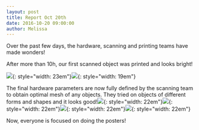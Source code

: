 ```yaml
---
layout: post
title: Report Oct 20th
date: 2016-10-20 09:00:00
author: Melissa
---
```


Over the past few days, the hardware, scanning and printing teams have
made wonders!

After more than 10h, our first scanned object was printed and looks
bright!

![](/img/img/blog/20th/media/image09.png){: style="width: 23em"}![](/img/img/blog/20th/media/image04.jpg){: style="width: 19em"}

The final hardware parameters are now fully defined by the scanning team
to obtain optimal mesh of any objects. They tried on objects of
different forms and shapes and it looks
good!![](/img/img/blog/20th/media/image10.png){: style="width: 22em"}![](/img/img/blog/20th/media/image08.png){: style="width: 22em"}![](/img/img/blog/20th/media/image11.png){: style="width: 22em"}![](/img/img/blog/20th/media/image07.png){: style="width: 22em"}

Now, everyone is focused on doing the posters!